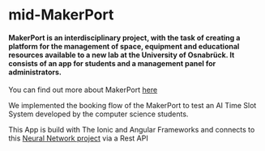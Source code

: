 # mid-MakerPort

#### MakerPort is an interdisciplinary project, with the task of creating a platform for the management of space, equipment and educational resources available to a new lab at the University of Osnabrück. It consists of an app for students and a management panel for administrators.
You can find out more about MakerPort [here](https://felixmedia.notion.site/MakerPort-fe3c5116a1fb443cb7b4040e5e61e275)

We implemented the booking flow of the MakerPort to test an AI Time Slot System developed by the computer science students.


This App is build with The Ionic and Angular Frameworks and connects to this [Neural Network project](https://github.com/Un1vers4l/AFairStart) via a Rest API

